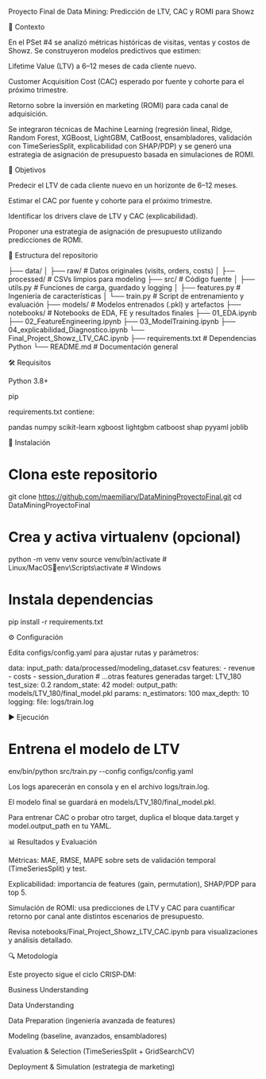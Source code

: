 Proyecto Final de Data Mining: Predicción de LTV, CAC y ROMI para Showz

📖 Contexto

En el PSet #4 se analizó métricas históricas de visitas, ventas y costos de Showz. Se construyeron modelos predictivos que estimen:

Lifetime Value (LTV) a 6–12 meses de cada cliente nuevo.

Customer Acquisition Cost (CAC) esperado por fuente y cohorte para el próximo trimestre.

Retorno sobre la inversión en marketing (ROMI) para cada canal de adquisición.

Se integraron técnicas de Machine Learning (regresión lineal, Ridge, Random Forest, XGBoost, LightGBM, CatBoost, ensambladores, validación con TimeSeriesSplit, explicabilidad con SHAP/PDP) y se generó una estrategia de asignación de presupuesto basada en simulaciones de ROMI.

🎯 Objetivos

Predecir el LTV de cada cliente nuevo en un horizonte de 6–12 meses.

Estimar el CAC por fuente y cohorte para el próximo trimestre.

Identificar los drivers clave de LTV y CAC (explicabilidad).

Proponer una estrategia de asignación de presupuesto utilizando predicciones de ROMI.

📂 Estructura del repositorio

├── data/
│   ├── raw/                # Datos originales (visits, orders, costs)
│   ├-─ processed/          # CSVs limpios para modeling
├── src/                    # Código fuente
│   ├── utils.py            # Funciones de carga, guardado y logging
│   ├── features.py         # Ingeniería de características
│   └── train.py            # Script de entrenamiento y evaluación
├── models/                 # Modelos entrenados (.pkl) y artefactos
├── notebooks/              # Notebooks de EDA, FE y resultados finales
    ├── 01_EDA.ipynb 
    ├── 02_FeatureEngineering.ipynb
    ├── 03_ModelTraining.ipynb 
    ├── 04_explicabilidad_Diagnostico.ipynb
    └── Final_Project_Showz_LTV_CAC.ipynb
├── requirements.txt        # Dependencias Python
└── README.md               # Documentación general

🛠️ Requisitos

Python 3.8+

pip

requirements.txt contiene:

pandas
numpy
scikit-learn
xgboost
lightgbm
catboost
shap
pyyaml
joblib

🚀 Instalación

# Clona este repositorio
git clone https://github.com/maemiliarv/DataMiningProyectoFinal.git
cd DataMiningProyectoFinal

# Crea y activa virtualenv (opcional)
python -m venv venv
source venv/bin/activate  # Linux/MacOSenv\Scripts\activate  # Windows

# Instala dependencias
pip install -r requirements.txt

⚙️ Configuración

Edita configs/config.yaml para ajustar rutas y parámetros:

data:
  input_path: data/processed/modeling_dataset.csv
  features:
    - revenue
    - costs
    - session_duration
    # ...otras features generadas
  target: LTV_180
  test_size: 0.2
  random_state: 42
model:
  output_path: models/LTV_180/final_model.pkl
  params:
    n_estimators: 100
    max_depth: 10
logging:
  file: logs/train.log

▶️ Ejecución

# Entrena el modelo de LTV
env/bin/python src/train.py --config configs/config.yaml

Los logs aparecerán en consola y en el archivo logs/train.log.

El modelo final se guardará en models/LTV_180/final_model.pkl.

Para entrenar CAC o probar otro target, duplica el bloque data.target y model.output_path en tu YAML.

📊 Resultados y Evaluación

Métricas: MAE, RMSE, MAPE sobre sets de validación temporal (TimeSeriesSplit) y test.

Explicabilidad: importancia de features (gain, permutation), SHAP/PDP para top 5.

Simulación de ROMI: usa predicciones de LTV y CAC para cuantificar retorno por canal ante distintos escenarios de presupuesto.

Revisa notebooks/Final_Project_Showz_LTV_CAC.ipynb para visualizaciones y análisis detallado.

🔍 Metodología

Este proyecto sigue el ciclo CRISP‑DM:

Business Understanding

Data Understanding

Data Preparation (ingeniería avanzada de features)

Modeling (baseline, avanzados, ensambladores)

Evaluation & Selection (TimeSeriesSplit + GridSearchCV)

Deployment & Simulation (estrategia de marketing)
